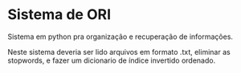 # Sistema de ORI
 Sistema em python pra organização e recuperação de informações.

Neste sistema deveria ser lido arquivos em formato .txt, eliminar as stopwords, e fazer um dicionario de índice invertido ordenado.